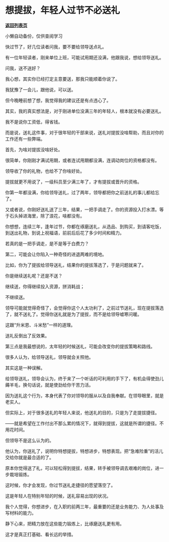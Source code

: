 # 想提拔，年轻人过节不必送礼

[**返回列表页**](/gzh/费曼的小茶馆)

小懒自动备份，仅供查阅学习

快过节了，好几位读者问我，要不要给领导送点礼。

有一位年轻读者，刚来单位上班，可能试用期还没满，他跟我说，想给领导送礼。

问我，送不送好？  

我心想，其实你已经打定主意要送，那我只能顺着你说了。  

我犹豫了一会儿，跟他说，可以送。

但今晚睡前想了想，我觉得我的建议还是有点违心了。

其实，我的真实想法是，对于刚进单位没满三年的年轻人，根本就没有必要送礼。  

我不是说你工资低，得省钱。  

而是说，送礼这件事，对于很年轻的干部来说，送礼对提拔没啥帮助，而且对你的工作还有一些弊端。

首先，为啥对提拔没啥好处。

很简单，你刚刚才满试用期，或者连试用期都没满，连调动岗位的资格都没有。  

领导收了你的礼物，也给不了你啥好处。

提拔就更不用说了，一级科员至少满三年了，才有提拔或晋升的资格。

你第一年都没满，你给领导送礼，过了两年，领导都把你之前送礼的事儿都给忘了。  

又或者说，你刚好送礼送了三年，结果，一把手调走了。你的资源投入打水漂。等于石头掉进海里，除了浪花，啥都没有。  

你想想，连续三年，逢年过节，你都在琢磨送礼，从选品、到购买，到请客吃饭，到送出礼物，到说上祝福语，前前后后花了多少时间和精力。  

若真的是一把手调走，是不是等于白费力？  

第二，可能会让你陷入一种奇怪的进退两难的境地。  

比如，你为了提拔给领导送礼，结果你的提拔落选了，于是问题就来了。

你是继续送礼呢？还是不送？

继续送，你得继续投入资源，拼消耗战；

不继续送。  

领导可能就觉得奇怪了，会觉得你这个人太功利了，之前过节送礼，现在提拔落选了，就不送礼了。觉得你送礼就是为了提拔，而不是给领导嘘寒问暖。

这跟“升米恩、斗米愁”一样的道理。

送礼反倒出了反效果。

第三点是我最想说的，太年轻的时候送礼，可能会改变你的提拔策略和路线。

很多人认为，给领导送礼，领导就会关照他。

其实这是一种误解。

给领导送礼，领导会认为，终于来了一个听话的可利用的手下了，有机会得使劲儿薅羊毛，换句话说，就是使劲给你干苦力活。

因为送礼这个行为，本身代表了你对领导的服从以及自我奉献。在领导眼里，就是老实人。  

但实际上，对于很多送礼的年轻人来说，他送礼的目的，只是为了走提拔捷径。

——就是希望在工作付出不那么累的情况下，就得到提拔，这就是所谓的捷径。不用花时间。

但领导不是这么认为的。

他认为，你送礼了，说明你特想提拔，特想进步，特想表现。把“急难险重”的活儿交给你就是最合适的了。  

原本你觉得送了礼，可以轻松得到提拔，结果，转手被领导调去艰难的岗位，进一步栽培锻炼。  

这时候，你才会发现，你过节送礼走捷径的愿望落空了。  

这是年轻人在特别年轻的时候，送礼容易出现的状况。  

我个人觉得，你想进步，在入职的前两三年，最重要的还是业务能力、为人处事及写材料的能力。  

静下心来，把精力放在这些能力锻炼上，比琢磨送礼更有用。

这才是真正打基础、看长远的举措。

